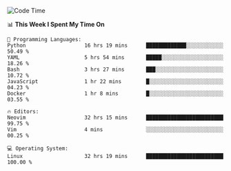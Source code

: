<!-- [![Top Langs](https://github-readme-stats.vercel.app/api/top-langs/?username=gagahsyuja&theme=dracula&hide_border=true&border_radius=7)](https://github.com/anuraghazra/github-readme-stats) -->

<!--START_SECTION:waka-->
![Code Time](http://img.shields.io/badge/Code%20Time-1%2C432%20hrs%2012%20mins-blue)

📊 **This Week I Spent My Time On** 

```text
💬 Programming Languages: 
Python                   16 hrs 19 mins      █████████████░░░░░░░░░░░░   50.49 % 
YAML                     5 hrs 54 mins       █████░░░░░░░░░░░░░░░░░░░░   18.26 % 
Bash                     3 hrs 27 mins       ███░░░░░░░░░░░░░░░░░░░░░░   10.72 % 
JavaScript               1 hr 22 mins        █░░░░░░░░░░░░░░░░░░░░░░░░   04.23 % 
Docker                   1 hr 8 mins         █░░░░░░░░░░░░░░░░░░░░░░░░   03.55 % 

🔥 Editors: 
Neovim                   32 hrs 15 mins      █████████████████████████   99.75 % 
Vim                      4 mins              ░░░░░░░░░░░░░░░░░░░░░░░░░   00.25 % 

💻 Operating System: 
Linux                    32 hrs 19 mins      █████████████████████████   100.00 % 
```


<!--END_SECTION:waka-->
